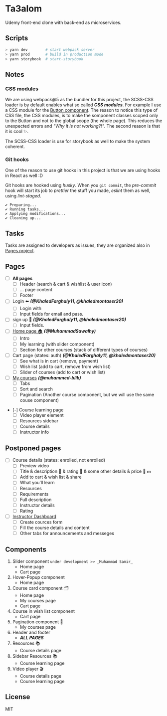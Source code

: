 # Ta3alom

Udemy front-end clone with back-end as microservices.

## Scripts

```bash
> yarn dev        # start webpack server
> yarn prod       # build in production mode
> yarn storybook  # start-storybook
```

## Notes

### CSS modules

We are using webpack@5 as the bundler for this project, the SCSS-CSS loader is by default enables what so called ***CSS modules***. For example I use a CSS module for the [Button component](https://github.com/scicave/ta3alom-frontend/tree/main/src/components/Button). The reason to notice this type of CSS file, the CSS modules, is to make the somponent classes scoped only to the Button and not to the global scope (the whole page). This reduces the unexpected errors and *"Why it is not working?!"*. The second reason is that it is cool ✨️.

The SCSS-CSS loader is use for storybook as well to make the system coherent.

### Git hooks

One of the reason to use git hooks in this project is that we are using hooks in React as well :D

Git hooks are hooked using *husky*. When you `git commit`, the *pre-commit* hook will start its job to *prettier* the stuff you made, *eslint* them as well, using *lint-staged*.

~~~
✔ Preparing...
✔ Running tasks...
✔ Applying modifications...
✔ Cleaning up...
~~~~

### 

## Tasks

Tasks are assigned to developers as issues, they are organized also in [Pages project](https://github.com/scicave/ta3alom-frontend/projects/3).

## Pages

- [ ] __All pages__
  - [ ] Header (search & cart & wishlist & user icon)
  - [ ] ... page content
  - [ ] Footer 
- [ ] Login ⬅️ ***(@KhaledFarghaly11, @khaledmontaser20)***
  - [ ] Login with
  - [ ] Input fields for email and pass.
- [ ] sign up 📝 ***(@KhaledFarghaly11, @khaledmontaser20)***
  - [ ] Input fields.
- [ ] [Home page 🏠](https://www.udemy.com) ***(@MuhammadSawalhy)***
  - [ ] Intro
  - [ ] My learning (with slider component)
  - [ ] Section for other courses (stack of different types of courses)
- [ ] Cart page (states: auth) ***(@KhaledFarghaly11, @khaledmontaser20)***
  - [ ] See what is in cart (remove, payment)
  - [ ] Wish list (add to cart, remove from wish list)
  - [ ] Slider of courses (add to cart or wish list)
- [ ] [My courses](https://www.udemy.com/home/my-courses) ***(@muhammed-blib)***
  - [ ] Tabs
  - [ ] Sort and search
  - [ ] Pagination (Another course component, but we will use the same couse component)
- [-] Course learning page
  - [ ] Video player element
  - [ ] Resources sidebar
  - [ ] Course details
  - [ ] Instructor info

## Postponed pages

- [ ] Course details (states: enrolled, not enrolled)
  - [ ] Preview video
  - [ ] Title & description 📝 & rating 🌟 & some other details & price 💸 💵
  - [ ] Add to cart & wish list & share
  - [ ] What you'll learn
  - [ ] Resources
  - [ ] Requirements
  - [ ] Full description
  - [ ] Instructor details
  - [ ] Rating
- [ ] [Instructor Dashboard](https://www.udemy.com/instructor)
  - [ ] Create cources form
  - [ ] Fill the course details and content
  - [ ] Other tabs for announcements and messeges

## Components

1. Slider component `under development >> _Muhammad Samir_`
    - Home page
    - Cart page
2. Hover-Popup component
    - Home page
3. Course card component 🗂️
    - Home page
    - My courses page
    - Cart page
4. Course in wish list component
    - Cart page
5. Pagination component 🔢
    - My courses page
6. Header and footer
    - ***ALL PAGES***
7. Resources 📚
    - Course details page
8. Sidebar Resources 📚
    - Course learning page
9. Video player 🎬
    - Course details page
    - Course learning page

## License

MIT

